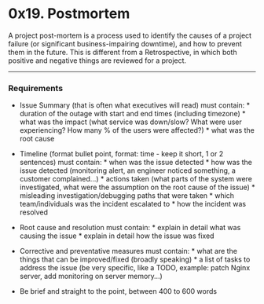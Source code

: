 # 0x19. Postmortem
A project post-mortem is a process used to identify the causes of a project failure (or significant business-impairing downtime), and how to prevent them in the future. This is different from a Retrospective, in which both positive and negative things are reviewed for a project.

----------------------------------------------
### Requirements
* Issue Summary (that is often what executives will read) must contain:
      * duration of the outage with start and end times (including timezone)
      * what was the impact (what service was down/slow? What were user experiencing? How many % of the users were affected?)
      * what was the root cause

* Timeline (format bullet point, format: time - keep it short, 1 or 2 sentences) must contain:
      * when was the issue detected
      * how was the issue detected (monitoring alert, an engineer noticed something, a customer complained…)
      * actions taken (what parts of the system were investigated, what were the assumption on the root cause of the issue)
      * misleading investigation/debugging paths that were taken
      * which team/individuals was the incident escalated to
      * how the incident was resolved

* Root cause and resolution must contain:
      * explain in detail what was causing the issue
      * explain in detail how the issue was fixed

* Corrective and preventative measures must contain:
      * what are the things that can be improved/fixed (broadly speaking)
      * a list of tasks to address the issue (be very specific, like a TODO, example: patch Nginx server, add monitoring on server memory…)
* Be brief and straight to the point, between 400 to 600 words

